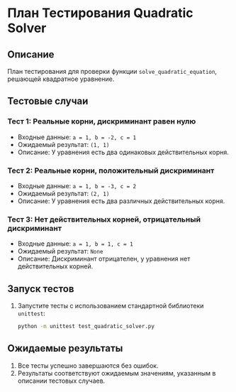 # План Тестирования Quadratic Solver

## Описание
План тестирования для проверки функции `solve_quadratic_equation`, решающей квадратное уравнение.

## Тестовые случаи

### Тест 1: Реальные корни, дискриминант равен нулю
* Входные данные: `a = 1, b = -2, c = 1`
* Ожидаемый результат: `(1, 1)`
* Описание: У уравнения есть два одинаковых действительных корня.

### Тест 2: Реальные корни, положительный дискриминант
* Входные данные: `a = 1, b = -3, c = 2`
* Ожидаемый результат: `(2, 1)`
* Описание: У уравнения есть два различных действительных корня.

### Тест 3: Нет действительных корней, отрицательный дискриминант
* Входные данные: `a = 1, b = 1, c = 1`
* Ожидаемый результат: `None`
* Описание: Дискриминант отрицателен, у уравнения нет действительных корней.

## Запуск тестов

1. Запустите тесты с использованием стандартной библиотеки `unittest`:
    ```bash
    python -m unittest test_quadratic_solver.py
    ```

## Ожидаемые результаты

1. Все тесты успешно завершаются без ошибок.
2. Результаты соответствуют ожидаемым значениям, указанным в описании тестовых случаев.

